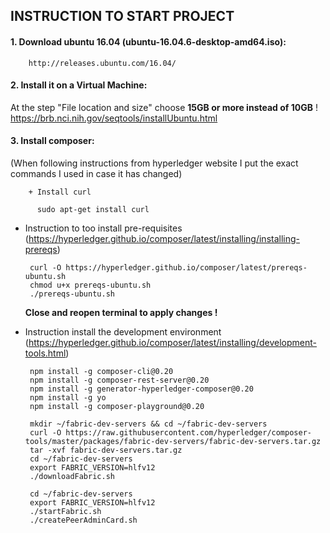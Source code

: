 ## INSTRUCTION TO START PROJECT

#### 1. Download ubuntu 16.04 (ubuntu-16.04.6-desktop-amd64.iso):  

        http://releases.ubuntu.com/16.04/  
  
#### 2. Install it on a Virtual Machine:  

   At the step "File location and size" choose **15GB or more instead of 10GB** !  
https://brb.nci.nih.gov/seqtools/installUbuntu.html  

#### 3. Install composer:  

   (When following instructions from hyperledger website I put the exact commands I used in case it has changed) 

        + Install curl

          sudo apt-get install curl

   + Instruction to too install pre-requisites (https://hyperledger.github.io/composer/latest/installing/installing-prereqs) 

          curl -O https://hyperledger.github.io/composer/latest/prereqs-ubuntu.sh  
          chmod u+x prereqs-ubuntu.sh  
          ./prereqs-ubuntu.sh  
    
     **Close and reopen terminal to apply changes !**

   + Instruction install the development environment (https://hyperledger.github.io/composer/latest/installing/development-tools.html) 

          npm install -g composer-cli@0.20  
          npm install -g composer-rest-server@0.20  
          npm install -g generator-hyperledger-composer@0.20  
          npm install -g yo  
          npm install -g composer-playground@0.20  

          mkdir ~/fabric-dev-servers && cd ~/fabric-dev-servers  
          curl -O https://raw.githubusercontent.com/hyperledger/composer-tools/master/packages/fabric-dev-servers/fabric-dev-servers.tar.gz  
          tar -xvf fabric-dev-servers.tar.gz  
          cd ~/fabric-dev-servers  
          export FABRIC_VERSION=hlfv12  
          ./downloadFabric.sh

          cd ~/fabric-dev-servers  
          export FABRIC_VERSION=hlfv12  
          ./startFabric.sh  
          ./createPeerAdminCard.sh  
